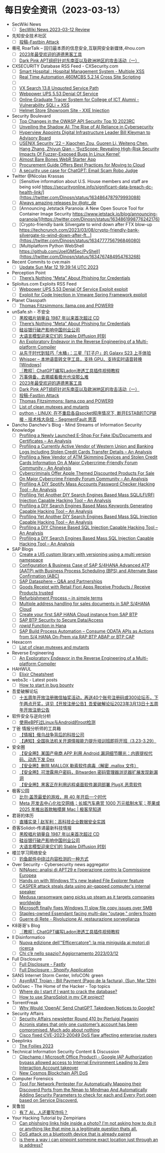 # 每日安全资讯（2023-03-13）

- SecWiki News
  - [ ] [SecWiki News 2023-03-12 Review](http://www.sec-wiki.com/?2023-03-12)
- 先知安全技术社区
  - [ ] [投稿-Fastbin Attack](https://xz.aliyun.com/t/12279)
- 嘶吼 RoarTalk – 回归最本质的信息安全,互联网安全新媒体,4hou.com
  - [ ] [2023年最受欢迎的道德黑客工具](https://www.4hou.com/posts/BExX)
  - [ ] [Dark Pink APT组织针对东南亚以及欧洲地区的攻击活动（一）](https://www.4hou.com/posts/JX3J)
- CXSECURITY Database RSS Feed - CXSecurity.com
  - [ ] [Smart Hospital : Hospital Management System - Multiple XSS](https://cxsecurity.com/issue/WLB-2023030031)
  - [ ] [Real Time Automation 460MCBS 5.2.14 Cross Site Scripting](https://cxsecurity.com/issue/WLB-2023030030)
  - [ ] [](https://cxsecurity.com/issue/WLB-2023030029)
  - [ ] [VX Search 13.8 Unquoted Service Path](https://cxsecurity.com/issue/WLB-2023030028)
  - [ ] [Webpower UPS 5.53 Denial Of Service](https://cxsecurity.com/issue/WLB-2023030027)
  - [ ] [Online Graduate Tracer System for College of ICT Alumni - Vulnerability SQLi + XSS](https://cxsecurity.com/issue/WLB-2023030026)
  - [ ] [Helmet Store Showroom Site - XXE Injection](https://cxsecurity.com/issue/WLB-2023030025)
- Security Boulevard
  - [ ] [Top Changes in the OWASP API Security Top 10 2023RC](https://securityboulevard.com/2023/03/top-changes-in-the-owasp-api-security-top-10-2023rc/)
  - [ ] [Unveiling the Shadow AI: The Rise of AI Reliance in Cybersecurity](https://securityboulevard.com/2023/03/unveiling-the-shadow-ai-the-rise-of-ai-reliance-in-cybersecurity/)
  - [ ] [Hyperview Appoints Digital Infrastructure Leader Bill Kleyman to Advisory Board](https://securityboulevard.com/2023/03/hyperview-appoints-digital-infrastructure-leader-bill-kleyman-to-advisory-board/)
  - [ ] [USENIX Security ’22 – Xiaochen Zou, Guoren Li, Weiteng Chen, Hang Zhang, Zhiyun Qian – ‘SyzScope: Revealing High-Risk Security Impacts Of Fuzzer-Exposed Bugs In Linux Kernel’](https://securityboulevard.com/2023/03/usenix-security-22-xiaochen-zou-guoren-li-weiteng-chen-hang-zhang-zhiyun-qian-syzscope-revealing-high-risk-security-impacts-of-fuzzer-exposed-bugs-in-linux-kernel/)
  - [ ] [Almost Bare Bones WebR Starter App](https://securityboulevard.com/2023/03/almost-bare-bones-webr-starter-app/)
  - [ ] [Procurement Guide Offers Best Practices for Moving to Cloud](https://securityboulevard.com/2023/03/procurement-guide-offers-best-practices-for-moving-to-cloud/)
  - [ ] [A security use case for ChatGPT: Email Scam Robo Judge](https://securityboulevard.com/2023/03/a-security-use-case-for-chatgpt-email-scam-robo-judge/)
- Twitter @Nicolas Krassas
  - [ ] [Sensitive information about U.S. House members and staff are being sold https://securityonline.info/significant-data-breach-dc-health-link/](https://twitter.com/Dinosn/status/1634864787979993088)
  - [ ] [Always amazing releases by @qtc_de](https://twitter.com/Dinosn/status/1634863704222187521)
  - [ ] [Announcing Jetstack Paranoia: A New Open Source Tool for Container Image Security https://www.jetstack.io/blog/announcing-paranoia/](https://twitter.com/Dinosn/status/1634861998776242176)
  - [ ] [Crypto-friendly bank Silvergate to wind down after FTX blow-up https://techcrunch.com/2023/03/08/crypto-friendly-bank-silvergate-to-wind-down-after-ft...](https://twitter.com/Dinosn/status/1634777756796846080)
  - [ ] [Multiplatform Python WebShell https://github.com/JoelGMSec/PyShell](https://twitter.com/Dinosn/status/1634767484954763268)
- Recent Commits to cve:main
  - [ ] [Update Sun Mar 12 19:39:14 UTC 2023](https://github.com/trickest/cve/commit/a886f1fa336ea452bc4121413ebca7c4f705542d)
- Perception Point
  - [ ] [There’s Nothing “Meta” About Phishing for Credentials](https://perception-point.io/blog/theres-nothing-meta-about-phishing-for-credentials/)
- Sploitus.com Exploits RSS Feed
  - [ ] [Webpower UPS 5.53 Denial Of Service Exploit exploit](https://sploitus.com/exploit?id=1337DAY-ID-38256&utm_source=rss&utm_medium=rss)
  - [ ] [Exploit for Code Injection in Vmware Spring Framework exploit](https://sploitus.com/exploit?id=9B3AD93D-3EB7-516A-8F64-439D6260F866&utm_source=rss&utm_medium=rss)
- Planet Classpath
  - [ ] [Thomas Fitzsimmons: llama.cpp and POWER9](https://www.fitzsim.org/blog/?p=511)
- unSafe.sh - 不安全
  - [ ] [黑胶唱片销量自 1987 年以来首次超过 CD](https://buaq.net/go-153094.html)
  - [ ] [There’s Nothing “Meta” About Phishing for Credentials](https://buaq.net/go-153093.html)
  - [ ] [硅谷银行破产影响中国创业公司](https://buaq.net/go-153095.html)
  - [ ] [大语言模型迎来它们的 Stable Diffusion 时刻](https://buaq.net/go-153096.html)
  - [ ] [An Exploratory Endeavor in the Reverse Engineering of a Multi-platform Compiler](https://buaq.net/go-153092.html)
  - [ ] [从先于时代到轻巧「水桶」：三星「钉子户」的 Galaxy S23 上手体验](https://buaq.net/go-153088.html)
  - [ ] [Whisper – 本地语音转文字工具，支持 GPU、支持实时语音转换[Windows]](https://buaq.net/go-153078.html)
  - [ ] [〖教程〗ChatGPT编写Ladon渗透工具插件视频教程](https://buaq.net/go-153081.html)
  - [ ] [万事俱备，去挪威看极光也没那么难](https://buaq.net/go-153080.html)
  - [ ] [2023年最受欢迎的道德黑客工具](https://buaq.net/go-153069.html)
  - [ ] [Dark Pink APT组织针对东南亚以及欧洲地区的攻击活动（一）](https://buaq.net/go-153070.html)
  - [ ] [投稿-Fastbin Attack](https://buaq.net/go-153090.html)
  - [ ] [Thomas Fitzsimmons: llama.cpp and POWER9](https://buaq.net/go-153048.html)
  - [ ] [List of clean mutexes and mutants](https://buaq.net/go-153042.html)
  - [ ] [python - LINUX: 在不重启各自socket程序情况下, 断开ESTAB的TCP链接 - 技术栈大杂烩 - SegmentFault 思否](https://buaq.net/go-153039.html)
- Dancho Danchev's Blog - Mind Streams of Information Security Knowledge
  - [ ] [Profiling a Newly Launched E-Shop For Fake IDs/Documents and Certificates – An Analysis](https://feedpress.me/link/23477/16016897/profiling-a-newly-launched-e-shop-for-fake-ids-documents-and-certificates-an-analysis)
  - [ ] [Profiling a Currently Active Vendor of Western Union and Banking Logs Including Stolen Credit Cards Transfer Details – An Analysis](https://feedpress.me/link/23477/16016778/profiling-a-currently-active-vendor-of-western-union-and-banking-logs-including-stolen-credit-cards-transfer-details-an-analysis)
  - [ ] [Profiling a New Vendor of ATM Skimming Devices and Stolen Credit Cards Information On A Major Cybercrime-Friendly Forum Community – An Analysis](https://feedpress.me/link/23477/16016632/profiling-a-new-vendor-of-atm-skimming-devices-and-stolen-credit-cards-information-on-a-major-cybercrime-friendly-forum-community-an-analysis)
  - [ ] [Cybercriminals Offer Apple Themed Discounted Products For Sale On Major Cybercrime Friendly Forum Community – An Analysis](https://feedpress.me/link/23477/16016631/cybercriminals-offer-apple-themed-discounted-products-for-sale-on-major-cybercrime-friendly-forum-community-an-analysis)
  - [ ] [Profiling A DIY Spotify Mass Accounts Password Checker Hacking Tool – An Analysis](https://feedpress.me/link/23477/16016372/profiling-a-diy-spotify-mass-accounts-password-checker-hacking-tool-an-analysis)
  - [ ] [Profiling Yet Another DIY Search Engines Based Mass SQL/LFI/RFI Injection Capable Hacking Tool – An Analysis](https://feedpress.me/link/23477/16016371/profiling-yet-another-diy-search-engines-based-mass-sql-lfi-rfi-injection-capable-hacking-tool-an-analysis)
  - [ ] [Profiling a DIY Search Engines Based Mass Keywords Generating Capable Hacking Tool – An Analysis](https://feedpress.me/link/23477/16016370/profiling-a-diy-search-engines-based-mass-keywords-generating-capable-hacking-tool-an-analysis)
  - [ ] [Profiling Yet Another DIY Search Engines Based Mass SQL Injection Capable Hacking Tool – An Analysis](https://feedpress.me/link/23477/16016369/profiling-yet-another-diy-search-engines-based-mass-sql-injection-capable-hacking-tool-an-analysis)
  - [ ] [Profiling a DIY Chinese Based SQL Injection Capable Hacking Tool – An Analysis](https://feedpress.me/link/23477/16016368/profiling-a-diy-chinese-based-sql-injection-capable-hacking-tool-an-analysis)
  - [ ] [Profiling a DIY Search Engines Based Mass SQL Injection Capable Hacking Tool – An Analysis](https://feedpress.me/link/23477/16016367/profiling-a-diy-search-engines-based-mass-sql-injection-capable-hacking-tool-an-analysis)
- SAP Blogs
  - [ ] [Create a UI5 custom library with versioning using a multi version namespace](https://blogs.sap.com/2023/03/12/create-a-ui5-custom-library-with-versioning-using-a-multi-version-namespace/)
  - [ ] [Configuration & Business Case of SAP S/4HANA Advanced ATP (AATP) with Business Process Scheduling (BPS) and Alternate Base Confirmation (ABC)](https://blogs.sap.com/2023/03/12/configuration-business-case-of-sap-s-4hana-advanced-atp-aatp-with-business-process-scheduling-bps-and-alternate-base-confirmation-abc/)
  - [ ] [SAP Datasphere – Q&A and Partnerships](https://blogs.sap.com/2023/03/12/sap-datasphere-qa-and-partnerships/)
  - [ ] [Goods Receipt with Retail Fiori Apps Receive Products / Receive Products trusted](https://blogs.sap.com/2023/03/12/goods-receipt-with-retail-fiori-apps-receive-products-receive-products-trusted/)
  - [ ] [Refurbishment Process – in simple terms](https://blogs.sap.com/2023/03/12/refurbishment-process-in-simple-terms/)
  - [ ] [Multiple address handling for sales documents in SAP S/4HANA Cloud](https://blogs.sap.com/2023/03/12/multiple-address-handling-for-sales-documents-in-sap-s-4hana-cloud/)
  - [ ] [Create your first SAP HANA Cloud instance from SAP BTP](https://blogs.sap.com/2023/03/12/create-your-first-sap-hana-cloud-instance-from-sap-btp/)
  - [ ] [SAP BTP Security to Secure Data/Access](https://blogs.sap.com/2023/03/12/sap-btp-security-2/)
  - [ ] [$rowid$ Function in Hana](https://blogs.sap.com/2023/03/12/rowid-function-in-hana/)
  - [ ] [SAP Build Process Automation – Consume ODATA APIs as Actions from S/4 HANA On-Prem via RAP BTP ABAP or BTP CAP](https://blogs.sap.com/2023/03/12/sap-build-process-automation-consume-apis-from-s-4-hana-on-prem-via-rap-btp-abap-or-btp-cap/)
- Hexacorn
  - [ ] [List of clean mutexes and mutants](https://www.hexacorn.com/blog/2023/03/12/list-of-clean-mutexes-and-mutants/)
- Reverse Engineering
  - [ ] [An Exploratory Endeavor in the Reverse Engineering of a Multi-platform Compiler](https://www.reddit.com/r/ReverseEngineering/comments/11pcv7b/an_exploratory_endeavor_in_the_reverse/)
- HAHWUL
  - [ ] [Elixir Cheatsheet](https://www.hahwul.com/cullinan/elixir)
- webs3c - Latest posts
  - [ ] [How to start in bug bounty](https://webs3c.com/t/how-to-start-in-bug-bounty/267#post_1)
- 吾爱破解论坛
  - [ ] [十五周年开放注册微信抽奖活动，再送40个账号注册码或300论坛币，下午两点开奖，详见【开放注册公告】吾爱破解论坛2023年3月13日十五周年开放注册公告](https://mp.weixin.qq.com/s?__biz=MjM5Mjc3MDM2Mw==&mid=2651139133&idx=1&sn=d162b5df8e1defd951011c585cc44c1b&chksm=bd50bc698a27357ff71b1a5086c4a991adae4159483f5bff82f4c6b74f6841441295483126ca&scene=58&subscene=0#rd)
- 软件安全与逆向分析
  - [ ] [使用eBPF过Linux与Android的root检测](https://mp.weixin.qq.com/s?__biz=MzU3MTY5MzQxMA==&mid=2247484050&idx=1&sn=07ed75e13cf5f1d3705d71ab176ce963&chksm=fcdd029fcbaa8b894f721dfeac8fe2963c42d8af11dcd0bcd4972b91e8af4f337d9e0a85e8f6&scene=58&subscene=0#rd)
- 丁爸 情报分析师的工具箱
  - [ ] [【情报】俄乌战争背后的科技公司](https://mp.weixin.qq.com/s?__biz=MzI2MTE0NTE3Mw==&mid=2651135328&idx=1&sn=76f68b3fee899c25e6d089b4226f854b&chksm=f1af6a5ac6d8e34c3b30c835e09b0032876ab08d353e7a31fd0f3ec2046e663de0813495feec&scene=58&subscene=0#rd)
  - [ ] [【通知】全国执法机关开源情报能力提升培训班即将开班（3.23-3.29）](https://mp.weixin.qq.com/s?__biz=MzI2MTE0NTE3Mw==&mid=2651135328&idx=2&sn=26133e59e7740b0cf286445a2c57789d&chksm=f1af6a5ac6d8e34c6cd273216267ee562da53a0c512d2fa74bffde288d00960f35827fee3c7d&scene=58&subscene=0#rd)
- 安全圈
  - [ ] [【安全圈】某国产电商 APP 利用 Android 漏洞细节曝光：内嵌提权代码、动态下发 Dex](https://mp.weixin.qq.com/s?__biz=MzIzMzE4NDU1OQ==&mid=2652031340&idx=1&sn=eb024d9081082b2007a2aafbd3d8e6a0&chksm=f36fe52cc4186c3ac92fd912db0df4ccf5c43e35b3ff420bcdfdf1dc862f075ff7da10dc8cf2&scene=58&subscene=0#rd)
  - [ ] [【安全圈】删除 MALLOX 勒索软件病毒（解密 .mallox 文件）](https://mp.weixin.qq.com/s?__biz=MzIzMzE4NDU1OQ==&mid=2652031340&idx=2&sn=41e7044d4c411a2e716463f69d7fc4f7&chksm=f36fe52cc4186c3a2f7354656a4646628d239bd3430f43d64a2fcbd82307dd19d6b19d80fd41&scene=58&subscene=0#rd)
  - [ ] [【安全圈】可泄露用户密码，Bitwarden 密码管理器浏览器扩展发现新漏洞](https://mp.weixin.qq.com/s?__biz=MzIzMzE4NDU1OQ==&mid=2652031340&idx=3&sn=73911b694d2e53db282bfe93cef755de&chksm=f36fe52cc4186c3a007f7f3c136204f30ef44e3ceb2759c8263e96fbc618ed02036a25237da9&scene=58&subscene=0#rd)
  - [ ] [【安全圈】黑客正在利用远程桌面软件漏洞部署 PlugX 恶意软件](https://mp.weixin.qq.com/s?__biz=MzIzMzE4NDU1OQ==&mid=2652031340&idx=4&sn=30809f0487da8f7f558c754efdbb132d&chksm=f36fe52cc4186c3a7d09be4755055ee473fb2ac7c97cd08378c8e8ff7a825c48d96261cad44a&scene=58&subscene=0#rd)
- 极客公园
  - [ ] [比尔·盖茨最爱的游戏，用 40 年开启一个时代](https://mp.weixin.qq.com/s?__biz=MTMwNDMwODQ0MQ==&mid=2652984341&idx=1&sn=34c90deb14e81bd80fcd7ec55dd7c1a9&chksm=7e5429a34923a0b55ec2150064cf33e2595db39238a74a94773c61c6d3e9e51dddf6e02144ff&scene=58&subscene=0#rd)
  - [ ] [Meta 开发去中心化社交网络；长城汽车悬赏 1000 万元抵制水军；苹果或 2025 年推出首款触摸屏 Mac | 极客早知道](https://mp.weixin.qq.com/s?__biz=MTMwNDMwODQ0MQ==&mid=2652984319&idx=1&sn=eeea3a576b9820d4b9f0f445444eb520&chksm=7e542e494923a75f23d577ca601e7d42271810a0ecfce26aaa97839e9403970aae10414353f4&scene=58&subscene=0#rd)
- 君哥的体历
  - [ ] [直播实录 | 赵军利：高科技企业数据安全实践](https://mp.weixin.qq.com/s?__biz=MzI2MjQ1NTA4MA==&mid=2247489456&idx=1&sn=da418f2b353424a15e9c905d259ddb5c&chksm=ea4bbdf7dd3c34e132d59af46f93515cdc58092a1770041888be330afa81377fa50e0fa1ead4&scene=58&subscene=0#rd)
- 奇客Solidot–传递最新科技情报
  - [ ] [黑胶唱片销量自 1987 年以来首次超过 CD](https://www.solidot.org/story?sid=74368)
  - [ ] [硅谷银行破产影响中国创业公司](https://www.solidot.org/story?sid=74367)
  - [ ] [大语言模型迎来它们的 Stable Diffusion 时刻](https://www.solidot.org/story?sid=74366)
- 楼兰学习网络安全
  - [ ] [钓鱼邮件中绕过内容检测的一种方式](https://mp.weixin.qq.com/s?__biz=Mzg4ODU4ODYzOQ==&mid=2247485083&idx=1&sn=545275e2a4be48447fc8201c6efbfbc9&chksm=cff996abf88e1fbda4af4136165e4080e051d4f2f4d02bf3c9a395ef09b02228f1bafe3eda5b&scene=58&subscene=0#rd)
- Over Security - Cybersecurity news aggregator
  - [ ] [NINAsec: analisi di APT29 e l’operazione contro la Commissione Europea](https://www.insicurezzadigitale.com/ninasec-analisi-di-apt29-e-loperazione-contro-la-commissione-europea/)
  - [ ] [Hands on with Windows 11's new leaked File Explorer feature](https://www.bleepingcomputer.com/news/microsoft/hands-on-with-windows-11s-new-leaked-file-explorer-feature/)
  - [ ] [CASPER attack steals data using air-gapped computer's internal speaker](https://www.bleepingcomputer.com/news/security/casper-attack-steals-data-using-air-gapped-computers-internal-speaker/)
  - [ ] [Medusa ransomware gang picks up steam as it targets companies worldwide](https://www.bleepingcomputer.com/news/security/medusa-ransomware-gang-picks-up-steam-as-it-targets-companies-worldwide/)
  - [ ] [Microsoft finally fixes Windows 11 slow file copy issues over SMB](https://www.bleepingcomputer.com/news/microsoft/microsoft-finally-fixes-windows-11-slow-file-copy-issues-over-smb/)
  - [ ] [Staples-owned Essendant facing multi-day "outage," orders frozen](https://www.bleepingcomputer.com/news/security/staples-owned-essendant-facing-multi-day-outage-orders-frozen/)
  - [ ] [Guerre di Rete - Rivoluzione AI, restaurazione sorveglianza](https://guerredirete.substack.com/p/guerre-di-rete-rivoluzione-ai-restaurazione)
- K8哥哥’s Blog
  - [ ] [〖教程〗ChatGPT编写Ladon渗透工具插件视频教程](http://k8gege.org/p/ChatGPT.html)
- Il Disinformatico
  - [ ] [Nuova edizione dell’“Efficercatore”: la mia miniguida ai motori di ricerca](http://attivissimo.blogspot.com/2023/03/nuova-edizione-dellefficercatore-la-mia.html)
  - [ ] [Chi c’è nello spazio? Aggiornamento 2023/03/12](http://attivissimo.blogspot.com/2023/03/chi-ce-nello-spazio-aggiornamento_12.html)
- Full Disclosure
  - [ ] [Full Disclosure - Fastly](https://seclists.org/fulldisclosure/2023/Mar/7)
  - [ ] [Full Disclosure - Shopify Application](https://seclists.org/fulldisclosure/2023/Mar/6)
- SANS Internet Storm Center, InfoCON: green
  - [ ] [AsynRAT Trojan - Bill Payment (Pago de la factura), (Sun, Mar 12th)](https://isc.sans.edu/diary/rss/29626)
- 0x00sec - The Home of the Hacker - Top topics
  - [ ] [Where do I start if I want to crack the database?](https://0x00sec.org/t/where-do-i-start-if-i-want-to-crack-the-database/33862)
  - [ ] [How to use SharpSploit in my C# project?](https://0x00sec.org/t/how-to-use-sharpsploit-in-my-c-project/33865)
- TorrentFreak
  - [ ] [Why Would ‘OpenAI’ Send ChatGPT Takedown Notices to Google?](https://torrentfreak.com/why-would-openai-send-chatgpt-takedown-notices-to-google-230312/)
- Security Affairs
  - [ ] [Security Affairs newsletter Round 410 by Pierluigi Paganini](https://securityaffairs.com/143398/breaking-news/security-affairs-newsletter-round-410-by-pierluigi-paganini.html)
  - [ ] [Acronis states that only one customer’s account has been compromised. Much ado about nothing](https://securityaffairs.com/143380/hacking/acronis-downplays-security-incident.html)
  - [ ] [Cisco fixed CVE-2023-20049 DoS flaw affecting enterprise routers](https://securityaffairs.com/143366/security/cisco-cve-2023-20049-dos.html)
- Deeplinks
  - [ ] [The Foilies 2023](https://www.eff.org/deeplinks/2023/03/foilies-2023)
- Technical Information Security Content & Discussion
  - [ ] [Clipchamp ( Microsoft Office Product) - Google IAP Authorization bypass allowed access to Internal Environment Leading to Zero Interaction Account takeover](https://www.reddit.com/r/netsec/comments/11pbxzy/clipchamp_microsoft_office_product_google_iap/)
  - [ ] [New Cosmos Blockchain API DoS](https://www.reddit.com/r/netsec/comments/11p0tys/new_cosmos_blockchain_api_dos/)
- Computer Forensics
  - [ ] [Tool For Network Pentester For Automatically Mapping their Discoverd Ports from the Nmap to Mindmap And Automatically Adding Security Parameters to check for each and Every Port open based on Service Discoverd.](https://www.reddit.com/r/computerforensics/comments/11p96ak/tool_for_network_pentester_for_automatically/)
- 吴鲁加
  - [ ] [有了 AI，人还要写作吗？](https://mp.weixin.qq.com/s?__biz=Mzg5NDY4ODM1MA==&mid=2247484380&idx=1&sn=8fcec6885e68f584d4014e0da276403c&chksm=c01a8eedf76d07fbab9487e3a1882792e53691de06a7fef0776086db91a24281edd56658c0dd&scene=58&subscene=0#rd)
- Your Hacking Tutorial by Zempirians
  - [ ] [Can phishsing links hide inside a photo? I'm not asking how to do it or anything like that mine is a legitimate question thats all.](https://www.reddit.com/r/HowToHack/comments/11pnuyr/can_phishsing_links_hide_inside_a_photo_im_not/)
  - [ ] [DoS attack on a bluetooth device that is already paired](https://www.reddit.com/r/HowToHack/comments/11pgbi1/dos_attack_on_a_bluetooth_device_that_is_already/)
  - [ ] [is there a way i can pinpoint someone exact location just through an ip address?](https://www.reddit.com/r/HowToHack/comments/11pfyts/is_there_a_way_i_can_pinpoint_someone_exact/)
